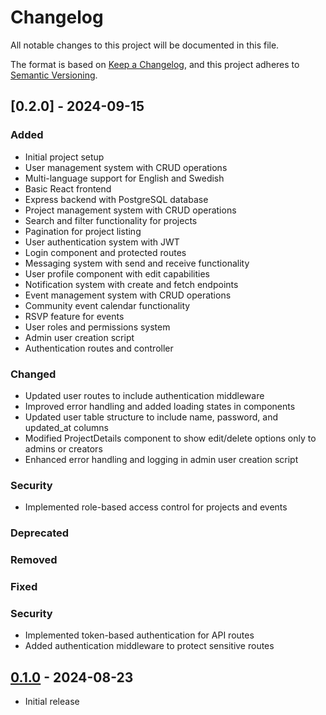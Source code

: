 # Changelog

All notable changes to this project will be documented in this file.

The format is based on [Keep a Changelog](https://keepachangelog.com/en/1.0.0/),
and this project adheres to [Semantic Versioning](https://semver.org/spec/v2.0.0.html).

## [0.2.0] - 2024-09-15

### Added
- Initial project setup
- User management system with CRUD operations
- Multi-language support for English and Swedish
- Basic React frontend
- Express backend with PostgreSQL database
- Project management system with CRUD operations
- Search and filter functionality for projects
- Pagination for project listing
- User authentication system with JWT
- Login component and protected routes
- Messaging system with send and receive functionality
- User profile component with edit capabilities
- Notification system with create and fetch endpoints
- Event management system with CRUD operations
- Community event calendar functionality
- RSVP feature for events
- User roles and permissions system
- Admin user creation script
- Authentication routes and controller

### Changed
- Updated user routes to include authentication middleware
- Improved error handling and added loading states in components
- Updated user table structure to include name, password, and updated_at columns
- Modified ProjectDetails component to show edit/delete options only to admins or creators
- Enhanced error handling and logging in admin user creation script

### Security
- Implemented role-based access control for projects and events

### Deprecated

### Removed

### Fixed

### Security
- Implemented token-based authentication for API routes
- Added authentication middleware to protect sensitive routes

## [0.1.0] - 2024-08-23
- Initial release

[Unreleased]: https://github.com/BjornKennentHolmstrom/CommuniTree/compare/v0.1.0...HEAD
[0.1.0]: https://github.com/BjornKennethHolmstrom/CommuniTree/releases/tag/v0.1.0
